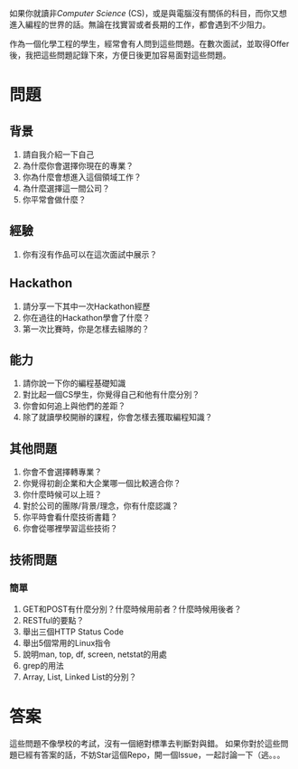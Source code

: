 如果你就讀非*Computer Science* (CS)，或是與電腦沒有關係的科目，而你又想進入編程的世界的話。無論在找實習或者長期的工作，都會遇到不少阻力。

作為一個化學工程的學生，經常會有人問到這些問題。在數次面試，並取得Offer後，我把這些問題記錄下來，方便日後更加容易面對這些問題。

# 問題
## 背景
1. 請自我介紹一下自己
1. 為什麼你會選擇你現在的專業？
1. 你為什麼會想進入這個領域工作？
1. 為什麼選擇這一間公司？
1. 你平常會做什麼？

## 經驗
1. 你有沒有作品可以在這次面試中展示？

## Hackathon
1. 請分享一下其中一次Hackathon經歷
1. 你在過往的Hackathon學會了什麼？
1. 第一次比賽時，你是怎樣去組隊的？

## 能力
1. 請你說一下你的編程基礎知識
1. 對比起一個CS學生，你覺得自己和他有什麼分別？
1. 你會如何追上與他們的差距？
1. 除了就讀學校開辦的課程，你會怎樣去獲取編程知識？

## 其他問題
1. 你會不會選擇轉專業？
1. 你覺得初創企業和大企業哪一個比較適合你？
1. 你什麼時候可以上班？
1. 對於公司的團隊/背景/理念，你有什麼認識？
1. 你平時會看什麼技術書籍？
1. 你會從哪裡學習這些技術？

## 技術問題
### 簡單
1. GET和POST有什麼分別？什麼時候用前者？什麼時候用後者？
1. RESTful的要點？
1. 舉出三個HTTP Status Code
1. 舉出5個常用的Linux指令
1. 說明man, top, df, screen, netstat的用處
1. grep的用法
1. Array, List, Linked List的分別？

# 答案
這些問題不像學校的考試，沒有一個絕對標準去判斷對與錯。
如果你對於這些問題已經有答案的話，不妨Star這個Repo，開一個Issue，一起討論一下（逃。。。
